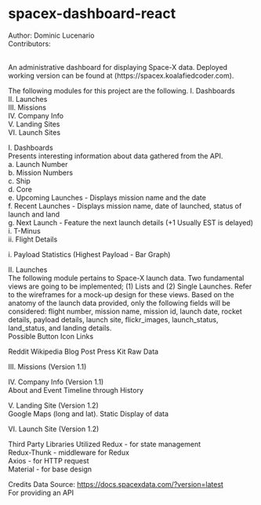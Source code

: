 # spacex-dashboard-react
Author: Dominic Lucenario </br>
Contributors: 

</br>
An administrative dashboard for displaying Space-X data. Deployed working version can be found at (https://spacex.koalafiedcoder.com).

The following modules for this project are the following. 
I. Dashboards </br>
II. Launches</br>
III. Missions</br>
IV. Company Info</br>
V. Landing Sites</br>
VI. Launch Sites</br>

I. Dashboards </br>
Presents interesting information about data gathered from the API. </br>
a. Launch Number</br>
b. Mission Numbers</br>
c. Ship</br>
d. Core</br>
e. Upcoming Launches - Displays mission name and the date</br>
f. Recent Launches - Displays mission name, date of launched, status of launch and land</br>
g. Next Launch - Feature the next launch details (+1 Usually EST is delayed)</br>
	i. T-Minus</br>
	ii. Flight Details</br>

i. Payload Statistics (Highest Payload - Bar Graph)</br>

II. Launches </br>
The following module pertains to Space-X launch data. Two fundamental views are going to be implemented; (1) Lists and (2) Single Launches. Refer to the wireframes for a mock-up design for these views. Based on the anatomy of the launch data provided, only the following fields will be considered: flight number, mission name, mission id, launch date, rocket details, payload details, launch site, flickr_images, launch_status, land_status, and landing details.</br>
Possible Button Icon Links

Reddit
Wikipedia
Blog Post
Press Kit
Raw Data


III. Missions (Version 1.1)</br>

IV. Company Info (Version 1.1)</br>
About and Event Timeline through History</br>


V. Landing Site (Version 1.2)</br>
Google Maps (long and lat). Static Display of data</br>

VI. Launch Site  (Version 1.2)</br>

Third Party Libraries Utilized
Redux - for state management <br/> 
Redux-Thunk - middleware for Redux <br/>
Axios - for HTTP request <br/>
Material - for base design <br/>


Credits
Data Source: https://docs.spacexdata.com/?version=latest <br/>
For providing an API
